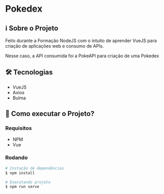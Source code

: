 # Pokedex

## ℹ Sobre o Projeto

Feito durante a Formação NodeJS com o intuito de aprender VueJS para criação de aplicações web e consumo de APIs.

Nesse caso, a API consumida foi a PokeAPI para criação de uma Pokedex

## 🛠 Tecnologias

- VueJS
- Axios
- Bulma

## 🤔 Como executar o Projeto? 

### Requisitos

- NPM 
- Vue

### Rodando

```bash
# Instação de dependências
$ npm install

# Executando projeto
$ npm run serve
```